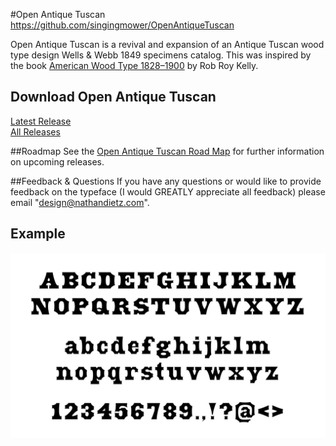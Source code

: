 #Open Antique Tuscan
https://github.com/singingmower/OpenAntiqueTuscan

Open Antique Tuscan is a revival and expansion of an Antique Tuscan wood type design Wells & Webb 1849 specimens catalog. This was inspired by the book <a href="https://www.amazon.com/American-Wood-Type-1828-1900-Evolution/dp/0978588177">American Wood Type 1828–1900</a> by Rob Roy Kelly.

## Download Open Antique Tuscan
<a href="https://github.com/nathandietz/OpenAntiqueTuscan/releases/latest">Latest Release</a><br />
<a href="https://github.com/nathandietz/OpenAntiqueTuscan/releases/">All Releases</a><br />


##Roadmap
See the  <a href="https://github.com/nathandietz/OpenAntiqueTuscan/blob/master/ROADMAP.md">Open Antique Tuscan Road Map</a> for further information on upcoming releases.


##Feedback & Questions
If you have any questions or would like to provide feedback on the typeface (I would GREATLY appreciate all feedback) please email "design@nathandietz.com".

## Example
![Open Antique Tuscan Alphabet](samples/alphabet.jpg)
